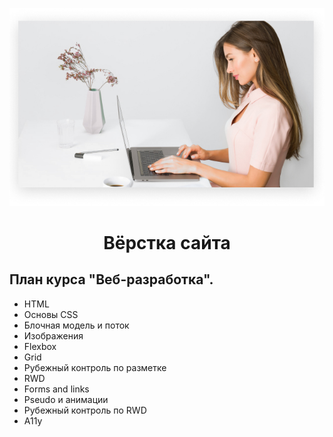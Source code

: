 ![Вид главного окна](/images/photo_hero@2x.jpg)

<h1 align="center">Вёрстка сайта</h1>

## План курса "Веб-разработка".
* HTML
* Основы CSS
* Блочная модель и поток
* Изображения
* Flexbox
* Grid
* Рубежный контроль по разметке
* RWD
* Forms and links
* Pseudo и анимации
* Рубежный контроль по RWD
* A11y
